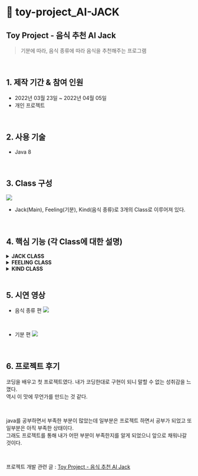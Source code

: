 # 🌌 toy-project_AI-JACK
## Toy Project - 음식 추천 AI Jack
> 기분에 따라, 음식 종류에 따라 음식을 추천해주는 프로그램

<br>

## 1. 제작 기간 & 참여 인원
- 2022년 03월 23일 ~ 2022년 04월 05일
- 개인 프로젝트

</br>

## 2. 사용 기술
  - Java 8

</br>

## 3. Class 구성
![](https://velog.velcdn.com/images/jack_whiteblack/post/8d745fd3-1520-49d3-b7eb-e8f384b0014b/image.png) 
- Jack(Main), Feeling(기분), Kind(음식 종류)로 3개의 Class로 이루어져 있다.

<br>

## 4. 핵심 기능 (각 Class에 대한 설명) 

<details>
<summary><b>JACK CLASS</b></summary>
<div markdown="1">

#### 01. equalsIgnoreCase() : 📌 [코드 확인](https://github.com/JONGHWI-PARK/toy-project_AI-JACK/blob/2c651902652bca406636182003a6ba488000a4b2/src/project01/Jack.java#L28)
![](https://velog.velcdn.com/images/jack_whiteblack/post/74112304-740f-47ad-aabb-bd9f7e0c6908/image.png) 
- equals()와 같이 문자열을 비교할 때 사용
: equals()는 대소문자를 구분해야 하지만 equalsIgnoreCase()는 대소문자를 구분하지 않아도 되기 때문에 이것을 사용하였다.

#### 02. indexOf() : 📌 [코드 확인](https://github.com/JONGHWI-PARK/toy-project_AI-JACK/blob/2c651902652bca406636182003a6ba488000a4b2/src/project01/Jack.java#L34)
![](https://velog.velcdn.com/images/jack_whiteblack/post/8d1828e8-144c-4223-bd87-c24b6d2c728b/image.png)
- indexOf()의 특정 문자 위치 조회를 활용하여 특정 문자를 출력할 수 있도록 하였다.

</div>
</details>

<details>
<summary><b>FEELING CLASS</b></summary>
<div markdown="1">

#### 01. Keywords : 📌 [코드 확인](https://github.com/JONGHWI-PARK/toy-project_AI-JACK/blob/2c651902652bca406636182003a6ba488000a4b2/src/project01/Feeling.java#L10)
![](https://velog.velcdn.com/images/jack_whiteblack/post/d3c86f9d-cbf1-4818-a5d2-777a61d7c177/image.png)

- 실제 AI Siri와 대화하듯이 프로그램이 진행되었으면 해서 질문과 대답의 키워드를 미리 입력해두었다. <br>
질문이나 대답 입력 시, 저장된 키워드가 포함되어있는 것을 확인하고 다음 코드로 넘어 갈수 있게 코드 작성을 하였다.
  <br>
  - 추후 키워드 추가 및 삭제 같은 유지보수가 용이하게 하기 위해 배열을 이용하여 데이터를 저장하였다.

#### 02. Random( ) : 📌 [코드 확인](https://github.com/JONGHWI-PARK/toy-project_AI-JACK/blob/2c651902652bca406636182003a6ba488000a4b2/src/project01/Feeling.java#L32)
![](https://velog.velcdn.com/images/jack_whiteblack/post/f1e25d12-488a-4729-95f9-732fb7f3470e/image.png)

- Random( ) 함수를 이용해 배열 값들을 랜덤으로 출력하도록 하였다.

</div>
</details>

<details>
<summary><b>KIND CLASS</b></summary>
<div markdown="1">

#### 01. Contains( ) : 📌 [코드 확인](https://github.com/JONGHWI-PARK/toy-project_AI-JACK/blob/2c651902652bca406636182003a6ba488000a4b2/src/project01/Kind.java#L35)
![](https://velog.velcdn.com/images/jack_whiteblack/post/9a72c4bd-8ead-4858-bf71-2f1113de9ef2/image.png)
- indexOf() 대신 사용했던 이유
      : 특정 문자열을 더 간단하게 취할 수 있어 사용했다.
  <br>
  <br>
- equals() 대신 사용했던 이유
      : 아이폰의 Siri와 대화하는 것처럼 하고 싶었다. <br>
      equals()는 입력 시, 지정한 문자열과 정확하게 일치해야 되기 때문에 contains()를 사용하여 지정 문자열만 포함되면 자유롭게 문장 구성을 할 수 있게 하였다.

</div>
</details>

</br>

## 5. 시연 영상
- 음식 종류 편
![](https://velog.velcdn.com/images/jack_whiteblack/post/52d43bb1-b77c-449e-a9ea-fc77724f7bb9/image.gif)

<br>

- 기분 편
![](https://velog.velcdn.com/images/jack_whiteblack/post/8f92c41c-24c7-438f-9792-5257c22c2f49/image.gif)

</br>

## 6. 프로젝트 후기
코딩을 배우고 첫 프로젝트였다. 내가 코딩한대로 구현이 되니 말할 수 없는 성취감을 느꼈다. <br>
역시 이 맛에 무언가를 만드는 것 같다. 

<br>

java를 공부하면서 부족한 부분이 많았는데 일부분은 프로젝트 하면서 공부가 되었고 또 일부분은 아직 부족한 상태이다. <br>
그래도 프로젝트를 통해 내가 어떤 부분이 부족한지를 알게 되었으니 앞으로 채워나갈 것이다.

<br>

프로젝트 개발 관련 글 : [Toy Project - 음식 추천 AI Jack](https://velog.io/@jack_whiteblack/Toy-Project-%EC%9D%8C%EC%8B%9D-%EC%B6%94%EC%B2%9C-AI-Jack)
